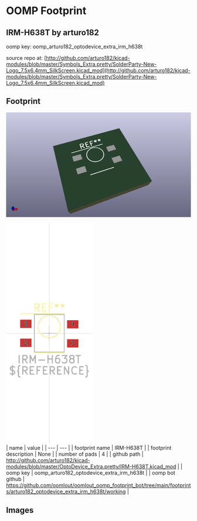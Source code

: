 # OOMP Footprint  
## IRM-H638T  by arturo182  
  
oomp key: oomp_arturo182_optodevice_extra_irm_h638t  
  
source repo at: [http://github.com/arturo182/kicad-modules/blob/master/Symbols_Extra.pretty/SolderParty-New-Logo_7.5x6.4mm_SilkScreen.kicad_mod](http://github.com/arturo182/kicad-modules/blob/master/Symbols_Extra.pretty/SolderParty-New-Logo_7.5x6.4mm_SilkScreen.kicad_mod)  
## Footprint  
  
[![working_kicad_pcb_3d.png](working_kicad_pcb_3d_600.png)](working_kicad_pcb_3d.png)  
  
[![working.png](working_600.png)](working.png)  
| name | value | 
| --- | --- | 
| footprint name | IRM-H638T | 
| footprint description | None | 
| number of pads | 4 | 
| github path | http://github.com/arturo182/kicad-modules/blob/master/OptoDevice_Extra.pretty/IRM-H638T.kicad_mod | 
| oomp key | oomp_arturo182_optodevice_extra_irm_h638t | 
| oomp bot github | https://github.com/oomlout/oomlout_oomp_footprint_bot/tree/main/footprints/arturo182_optodevice_extra_irm_h638t/working | 
## Images  
